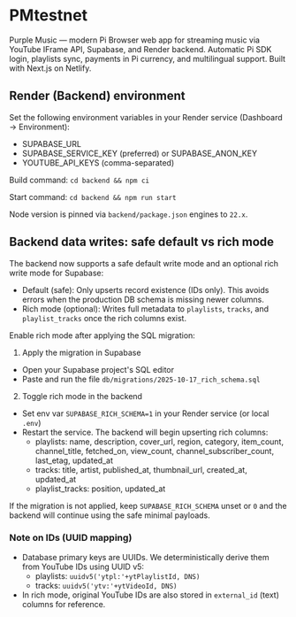 # PMtestnet
Purple Music — modern Pi Browser web app for streaming music via YouTube IFrame API, Supabase, and Render backend. Automatic Pi SDK login, playlists sync, payments in Pi currency, and multilingual support. Built with Next.js on Netlify.

## Render (Backend) environment

Set the following environment variables in your Render service (Dashboard → Environment):

- SUPABASE_URL
- SUPABASE_SERVICE_KEY  (preferred) or SUPABASE_ANON_KEY
- YOUTUBE_API_KEYS      (comma-separated)

Build command: `cd backend && npm ci`

Start command: `cd backend && npm run start`

Node version is pinned via `backend/package.json` engines to `22.x`.

## Backend data writes: safe default vs rich mode

The backend now supports a safe default write mode and an optional rich write mode for Supabase:

- Default (safe): Only upserts record existence (IDs only). This avoids errors when the production DB schema is missing newer columns.
- Rich mode (optional): Writes full metadata to `playlists`, `tracks`, and `playlist_tracks` once the rich columns exist.

Enable rich mode after applying the SQL migration:

1) Apply the migration in Supabase
- Open your Supabase project's SQL editor
- Paste and run the file `db/migrations/2025-10-17_rich_schema.sql`

2) Toggle rich mode in the backend
- Set env var `SUPABASE_RICH_SCHEMA=1` in your Render service (or local `.env`)
- Restart the service. The backend will begin upserting rich columns:
	- playlists: name, description, cover_url, region, category, item_count, channel_title, fetched_on, view_count, channel_subscriber_count, last_etag, updated_at
	- tracks: title, artist, published_at, thumbnail_url, created_at, updated_at
	- playlist_tracks: position, updated_at

If the migration is not applied, keep `SUPABASE_RICH_SCHEMA` unset or `0` and the backend will continue using the safe minimal payloads.

### Note on IDs (UUID mapping)

- Database primary keys are UUIDs. We deterministically derive them from YouTube IDs using UUID v5:
	- playlists: `uuidv5('ytpl:'+ytPlaylistId, DNS)`
	- tracks: `uuidv5('ytv:'+ytVideoId, DNS)`
- In rich mode, original YouTube IDs are also stored in `external_id` (text) columns for reference.
